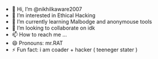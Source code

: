 - 👋 Hi, I’m @nikhilkaware2007
- 👀 I’m interested in Ethical Hacking
- 🌱 I’m currently learning Malbodge and anonymouse tools
- 💞️ I’m looking to collaborate on idk
- 📫 How to reach me ...
- 😄 Pronouns: mr.RAT
- ⚡ Fun fact: i am coader + hacker ( teeneger stater )

<!---
nikhilkaware2007/nikhilkaware2007 is a ✨ special ✨ repository because its `README.md` (this file) appears on your GitHub profile.
You can click the Preview link to take a look at your changes.
--->
